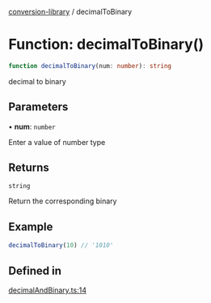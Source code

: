 [conversion-library](../index.md) / decimalToBinary

# Function: decimalToBinary()

```ts
function decimalToBinary(num: number): string
```

decimal to binary

## Parameters

• **num**: `number`

Enter a value of number type

## Returns

`string`

Return the corresponding binary

## Example

```ts
decimalToBinary(10) // '1010'
```

## Defined in

[decimalAndBinary.ts:14](https://github.com/fxss5201/conversion-library/blob/7986b4281d32fb392b20396e877bb0afeec7e5dc/lib/decimal-conversion/decimalAndBinary.ts#L14)
